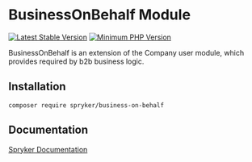 # BusinessOnBehalf Module
[![Latest Stable Version](https://poser.pugx.org/spryker/business-on-behalf/v/stable.svg)](https://packagist.org/packages/spryker/business-on-behalf)
[![Minimum PHP Version](https://img.shields.io/badge/php-%3E%3D%207.4-8892BF.svg)](https://php.net/)

BusinessOnBehalf is an extension of the Company user module, which provides required by b2b business logic.

## Installation

```
composer require spryker/business-on-behalf
```

## Documentation

[Spryker Documentation](https://academy.spryker.com/developing_with_spryker/module_guide/modules.html)
